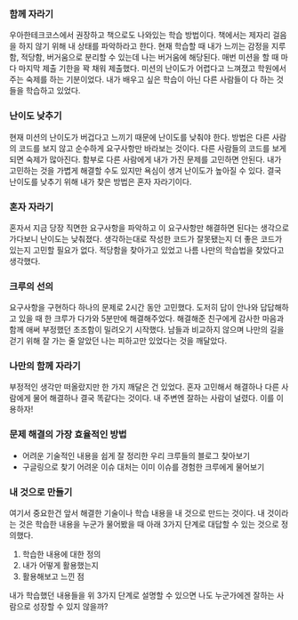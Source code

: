 ### 함께 자라기

우아한테크코스에서 권장하고 책으로도 나와있는 학습 방법이다. 책에서는 제자리 걸음을 하지 않기 위해 내 상태를 파악하라고 한다. 현재 학습할 때 내가 느끼는 감정을 지루함, 적당함, 버거움으로 분리할 수 있는데 나는 버거움에 해당된다. 매번 미션을 할 때 마다 마지막 제출 기한을 꽉 채워 제출했다. 미션의 난이도가 어렵다고 느껴졌고 학원에서 주는 숙제를 하는 기분이었다. 내가 배우고 싶은 학습이 아닌 다른 사람들이 다 하는 것들을 학습하고 있었다.

### 난이도 낮추기

현재 미션의 난이도가 버겁다고 느끼기 때문에 난이도를 낮춰야 한다. 방법은 다른 사람의 코드를 보지 않고 순수하게 요구사항만 바라보는 것이다. 다른 사람들의 코드를 보게 되면 숙제가 많아진다. 함부로 다른 사람에게 내가 가진 문제를 고민하면 안된다. 내가 고민하는 것을 가볍게 해결할 수도 있지만 욕심이 생겨 난이도가 높아질 수 있다. 결국 난이도를 낮추기 위해 내가 찾은 방법은 혼자 자라기이다.

### 혼자 자라기

혼자서 지금 당장 직면한 요구사항을 파악하고 이 요구사항만 해결하면 된다는 생각으로 가다보니 난이도는 낮춰졌다. 생각하는대로 작성한 코드가 잘못됐는지 더 좋은 코드가 있는지 고민할 필요가 없다. 적당함을 찾아가고 있었고 나름 나만의 학습법을 찾았다고 생각했다.

### 크루의 선의

요구사항을 구현하다 하나의 문제로 2시간 동안 고민했다. 도저히 답이 안나와 답답해하고 있을 때 한 크루가 다가와 5분만에 해결해주었다. 해결해준 친구에게 감사한 마음과 함께 애써 부정했던 초조함이 밀려오기 시작했다. 남들과 비교하지 않으며 나만의 길을 걷기 위해 잘 가는 줄 알았던 나는 피하고만 있었다는 것을 깨달았다.

### 나만의 함께 자라기

부정적인 생각만 떠올랐지만 한 가지 깨달은 건 있었다. 혼자 고민해서 해결하나 다른 사람에게 물어 해결하나 결국 똑같다는 것이다. 내 주변엔 잘하는 사람이 널렸다. 이를 이용하자!

### 문제 해결의 가장 효율적인 방법

- 어려운 기술적인 내용을 쉽게 잘 정리한 우리 크루들의 블로그 찾아보기
- 구글링으로 찾기 어려운 이슈 대처는 이미 이슈를 경험한 크루에게 물어보기

### 내 것으로 만들기

여기서 중요한건 앞서 해결한 기술이나 학습 내용을 내 것으로 만드는 것이다. 내 것이라는 것은 학습한 내용을 누군가 물어봤을 때 아래 3가지 단계로 대답할 수 있는 것으로 정의했다.

1. 학습한 내용에 대한 정의
2. 내가 어떻게 활용했는지
3. 활용해보고 느낀 점

내가 학습했던 내용들을 위 3가지 단계로 설명할 수 있으면 나도 누군가에겐 잘하는 사람으로 성장할 수 있지 않을까?